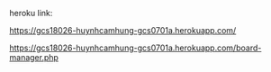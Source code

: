 heroku link:

https://gcs18026-huynhcamhung-gcs0701a.herokuapp.com/

https://gcs18026-huynhcamhung-gcs0701a.herokuapp.com/board-manager.php